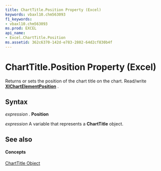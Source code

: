 ```yaml
---
title: ChartTitle.Position Property (Excel)
keywords: vbaxl10.chm563093
f1_keywords:
- vbaxl10.chm563093
ms.prod: EXCEL
api_name:
- Excel.ChartTitle.Position
ms.assetid: 362c6370-142d-e783-2802-64d2cf830b4f
---
```



# ChartTitle.Position Property (Excel)

Returns or sets the position of the chart title on the chart. Read/write  **[XlChartElementPosition](xlchartelementposition-enumeration-excel.md)** .


## Syntax

 _expression_ . **Position**

 _expression_ A variable that represents a **ChartTitle** object.


## See also


#### Concepts


[ChartTitle Object](charttitle-object-excel.md)

